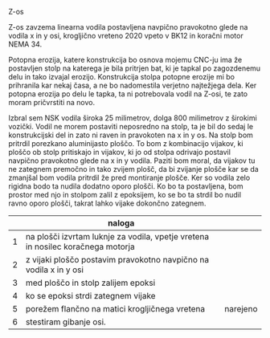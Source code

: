Z-os 

Z-os zavzema linearna vodila postavljena navpično pravokotno glede na vodila x in y osi, krogljično vreteno 2020 vpeto v BK12 in koračni motor NEMA 34. 

Potopna erozija, katere konstrukcija bo osnova mojemu CNC-ju ima že postavljen stolp na katerega je bila pritrjen bat, ki je tapkal po zagozdenemu delu in tako izvajal erozijo. Konstrukcija stolpa potopne erozije mi bo prihranila kar nekaj časa, a ne bo nadomestila verjetno najtežjega dela. Ker potopna erozija po delu le tapka, ta ni potrebovala vodil na Z-osi, te zato moram pričvrstiti na novo.

Izbral sem NSK vodila široka 25 milimetrov, dolga 800 milimetrov z širokimi vozički. Vodil ne morem postaviti neposredno na stolp, ta je bil do sedaj le konstrukcijski del in zato ni raven in pravokoten na x in y os. Na stolp bom pritrdil porezkano aluminijasto ploščo. To bom z kombinacijo vijakov, ki ploščo ob stolp pritiskajo in vijakov, ki jo od stolpa odrivajo postavil navpično pravokotno glede na x in y vodila. Paziti bom moral, da vijakov tu ne zategnem premočno in tako zvijem plošč, da bi zvijanje plošče kar se da zmanjšal bom vodila pritrdil že pred montiranje plošče. Ker so vodila zelo rigidna bodo ta nudila dodatno oporo plošči. Ko bo ta postavljena, bom prostor med njo in stolpom zalil z epoksijem, ko se bo ta strdil bo nudil ravno oporo plošči, takrat lahko vijake dokončno zategnem.

|   |naloga                                                                           |          |
|---|---------------------------------------------------------------------------------|----------|
| 1 | na plošči izvrtam luknje za vodila, vpetje vretena in nosilec koračnega motorja |          |
| 2 | z vijaki ploščo postavim pravokotno navpično na vodila x in y osi               |          |
| 3 | med ploščo in stolp zalijem epoksi                                              |          |
| 4 | ko se epoksi strdi zategnem vijake                                              |          |
| 5 | porežem flančno na matici krogljičnega vretena                                  | narejeno |
| 6 | stestiram gibanje osi.                                                          |          |
